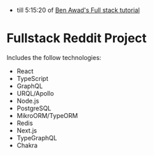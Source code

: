 - till 5:15:20 of [Ben Awad's Full stack tutorial](https://youtu.be/I6ypD7qv3Z8)

# Fullstack Reddit Project

Includes the follow technologies:

- React
- TypeScript
- GraphQL
- URQL/Apollo
- Node.js
- PostgreSQL
- MikroORM/TypeORM
- Redis
- Next.js
- TypeGraphQL
- Chakra
